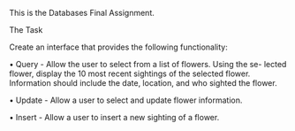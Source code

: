 This is the Databases Final Assignment.

The Task

Create an interface that provides the following functionality:

• Query - Allow the user to select from a list of flowers. Using the se- lected flower, display the 10 most recent sightings of the selected flower. Information should include the date, location, and who sighted the flower.

• Update - Allow a user to select and update flower information.

• Insert - Allow a user to insert a new sighting of a flower.

